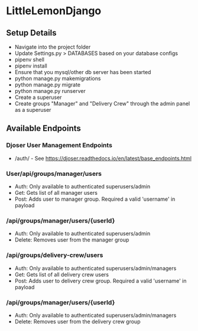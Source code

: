 # LittleLemonDjango

## Setup Details
* Navigate into the project folder
* Update Settings.py > DATABASES based on your database configs
* pipenv shell
* pipenv install
* Ensure that you mysql/other db server has been started
* python manage.py makemigrations
* python manage.py migrate
* python manage.py runserver
* Create a superuser
* Create groups "Manager" and "Delivery Crew" through the admin panel as a superuser

## Available Endpoints

### Djoser User Management Endpoints
* /auth/ - See https://djoser.readthedocs.io/en/latest/base_endpoints.html

### User/api/groups/manager/users
* Auth: Only available to authenticated superusers/admin
* Get: Gets list of all manager users
* Post: Adds user to manager group. Required a valid 'username' in payload
### /api/groups/manager/users/{userId}
* Auth: Only available to authenticated superusers/admin
* Delete: Removes user from the manager group

### /api/groups/delivery-crew/users
* Auth: Only available to authenticated superusers/admin/managers
* Get: Gets list of all delivery crew users
* Post: Adds user to delivery crew group. Required a valid 'username' in payload
### /api/groups/manager/users/{userId}
* Auth: Only available to authenticated superusers/admin/managers
* Delete: Removes user from the delivery crew group


